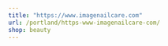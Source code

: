 ```yaml
---
title: "https://www.imagenailcare.com"
url: /portland/https-www-imagenailcare-com/
shop: beauty
---
```

